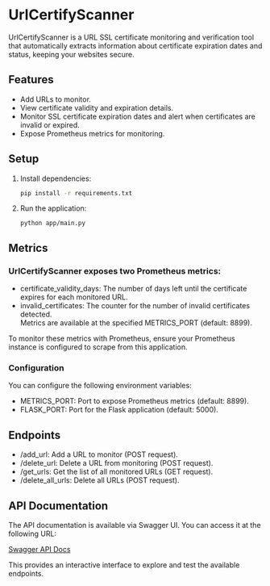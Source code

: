 # UrlCertifyScanner

UrlCertifyScanner is a URL SSL certificate monitoring and verification tool that automatically extracts information about certificate expiration dates and status, keeping your websites secure.

## Features  
- Add URLs to monitor.
- View certificate validity and expiration details.
- Monitor SSL certificate expiration dates and alert when certificates are invalid or expired.
- Expose Prometheus metrics for monitoring.

## Setup  
1. Install dependencies:
   ```bash
   pip install -r requirements.txt
   ```  
2. Run the application:
   ```
   python app/main.py
   ```
  
## Metrics
  
### UrlCertifyScanner exposes two Prometheus metrics:  
- certificate_validity_days: The number of days left until the certificate expires for each monitored URL.  
- invalid_certificates: The counter for the number of invalid certificates detected.  
Metrics are available at the specified METRICS_PORT (default: 8899).  

To monitor these metrics with Prometheus, ensure your Prometheus instance is configured to scrape from this application.  
  
### Configuration    
You can configure the following environment variables:  
- METRICS_PORT: Port to expose Prometheus metrics (default: 8899).  
- FLASK_PORT: Port for the Flask application (default: 5000).  
  
## Endpoints  
- /add_url: Add a URL to monitor (POST request).  
- /delete_url: Delete a URL from monitoring (POST request).  
- /get_urls: Get the list of all monitored URLs (GET request).  
- /delete_all_urls: Delete all URLs (POST request).  

## API Documentation

The API documentation is available via Swagger UI. You can access it at the following URL:

[Swagger API Docs](http://127.0.0.1:5000/apidocs)

This provides an interactive interface to explore and test the available endpoints.
